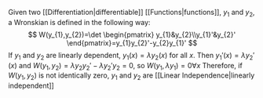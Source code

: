 Given two [[Differentiation|differentiable]] [[Functions|functions]], $y_{1}$ and $y_{2}$, a Wronskian is defined in the following way:
$$
W(y_{1},y_{2})=\det \begin{pmatrix}
y_{1}&y_{2}\\y_{1}'&y_{2}'
\end{pmatrix}=y_{1}y_{2}'-y_{2}y_{1}'
$$
If $y_{1}$ and $y_{2}$ are linearly dependent, $y_{1}(x)=\lambda y_{2}(x)$ for all $x$. Then $y_{1}'(x)=\lambda y_{2}'(x)$ and $W(y_{1},y_{2})=\lambda y_{2}y_{2}'-\lambda y_{2}'y_{2}=0$, so $W(y_{1},\lambda y_{1})=0\forall x$
Therefore, if $W(y_{1},y_{2})$ is not identically zero, $y_{1}$ and $y_{2}$ are [[Linear Independence|linearly independent]]